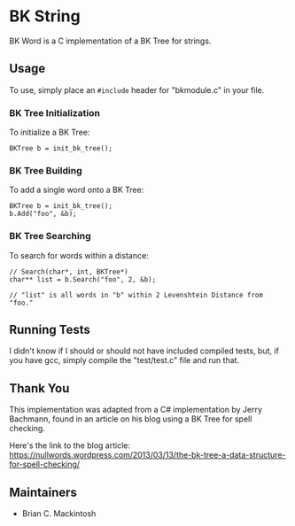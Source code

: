 # BK String
BK Word is a C implementation of a BK Tree for strings.

## Usage
To use, simply place an ``#include`` header for "bkmodule.c" in your file.

### BK Tree Initialization
To initialize a BK Tree:

    BKTree b = init_bk_tree();


### BK Tree Building
To add a single word onto a BK Tree:

    BKTree b = init_bk_tree();
    b.Add("foo", &b);

### BK Tree Searching
To search for words within a distance:

    // Search(char*, int, BKTree*)
    char** list = b.Search("foo", 2, &b);

    // "list" is all words in "b" within 2 Levenshtein Distance from "foo."

## Running Tests
I didn't know if I should or should not have included compiled tests, but,
if you have gcc, simply compile the "test/test.c" file and run that.

## Thank You
This implementation was adapted from a C# implementation by Jerry Bachmann, found
in an article on his blog using a BK Tree for spell checking.

Here's the link to the blog article:
https://nullwords.wordpress.com/2013/03/13/the-bk-tree-a-data-structure-for-spell-checking/

## Maintainers
* Brian C. Mackintosh

